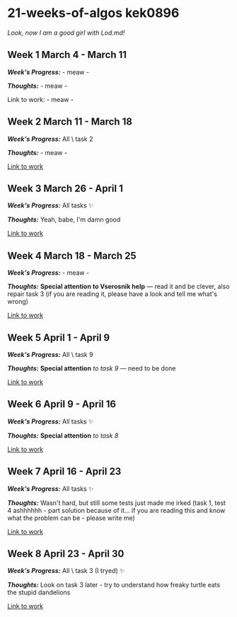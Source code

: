 # 21-weeks-of-algos kek0896

*Look, now I am a good girl with Lod.md!*

## Week 1 March 4 - March 11

***Week's Progress:*** - meaw -

***Thoughts:*** - meaw -

Link to work: - meaw -

## Week 2 March 11 - March 18

***Week's Progress:*** All \ task 2

***Thoughts:*** - meaw -

[Link to work](https://github.com/pskliff/21-weeks-of-algos/tree/master/kek0896/Week-2)  

## Week 3 March 26 - April 1

***Week's Progress:*** All tasks ✨

***Thoughts:*** Yeah, babe, I'm damn good

[Link to work](https://github.com/pskliff/21-weeks-of-algos/tree/master/kek0896/Week-3)  

## Week 4 March 18 - March 25

***Week's Progress:*** - meaw -

***Thoughts:*** **Special attention to Vserosnik help** — read it and be clever, 
also repair task 3 (if you are reading it, please have a look and tell me what's wrong)

[Link to work](https://github.com/pskliff/21-weeks-of-algos/tree/master/kek0896/Week-4)  

## Week 5 April 1 - April 9

***Week's Progress:*** All \ task 9

***Thoughts:*** **Special attention**  *to task 9* — need to be done

[Link to work](https://github.com/pskliff/21-weeks-of-algos/tree/master/kek0896/Week-5)  

## Week 6 April 9 - April 16 

***Week's Progress:*** All tasks ✨

***Thoughts:***  **Special attention**  *to task 8*

[Link to work](https://github.com/pskliff/21-weeks-of-algos/tree/master/kek0896/Week-6)  

## Week 7 April 16 - April 23 

***Week's Progress:*** All tasks ✨

***Thoughts:***  Wasn't hard, but still some tests just made me irked 
(task 1, test 4 ashhhhhh - part solution because of it... if you are reading this and know what the problem can be -
please write me)

[Link to work](https://github.com/pskliff/21-weeks-of-algos/tree/master/kek0896/Week-7)  

## Week 8 April 23 - April 30

***Week's Progress:*** All \ task 3 (I tryed) ✨

***Thoughts:***  Look on task 3 later - try to understand how freaky turtle eats the stupid dandelions

[Link to work](https://github.com/pskliff/21-weeks-of-algos/tree/master/kek0896/Week-8)  
